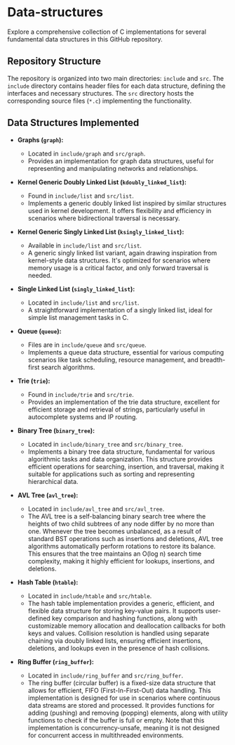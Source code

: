 # Data-structures

Explore a comprehensive collection of C implementations for several fundamental data structures in this GitHub repository.

## Repository Structure

The repository is organized into two main directories: `include` and `src`. The `include` directory contains header files for each data structure, defining the interfaces and necessary structures. The `src` directory hosts the corresponding source files (`*.c`) implementing the functionality.

## Data Structures Implemented

- **Graphs (`graph`):**
  - Located in `include/graph` and `src/graph`.
  - Provides an implementation for graph data structures, useful for representing and manipulating networks and relationships.

- **Kernel Generic Doubly Linked List (`kdoubly_linked_list`):**
  - Found in `include/list` and `src/list`.
  - Implements a generic doubly linked list inspired by similar structures used in kernel development. It offers flexibility and efficiency in scenarios where bidirectional traversal is necessary.

- **Kernel Generic Singly Linked List (`ksingly_linked_list`):**
  - Available in `include/list` and `src/list`.
  - A generic singly linked list variant, again drawing inspiration from kernel-style data structures. It's optimized for scenarios where memory usage is a critical factor, and only forward traversal is needed.

- **Single Linked List (`singly_linked_list`):**
  - Located in `include/list` and `src/list`.
  - A straightforward implementation of a singly linked list, ideal for simple list management tasks in C.

- **Queue (`queue`):**
  - Files are in `include/queue` and `src/queue`.
  - Implements a queue data structure, essential for various computing scenarios like task scheduling, resource management, and breadth-first search algorithms.

- **Trie (`trie`):**
  - Found in `include/trie` and `src/trie`.
  - Provides an implementation of the trie data structure, excellent for efficient storage and retrieval of strings, particularly useful in autocomplete systems and IP routing.

- **Binary Tree (`binary_tree`):**
  - Located in `include/binary_tree` and `src/binary_tree`.
  - Implements a binary tree data structure, fundamental for various algorithmic tasks and data organization. This structure provides efficient operations for searching, insertion, and traversal, making it suitable for applications such as sorting and representing hierarchical data.

- **AVL Tree (`avl_tree`):**
  - Located in `include/avl_tree` and `src/avl_tree`.
  - The AVL tree is a self-balancing binary search tree where the heights of two child subtrees of any node differ by no more than one. Whenever the tree becomes unbalanced, as a result of standard BST operations such as insertions and deletions, AVL tree algorithms automatically perform rotations to restore its balance. This ensures that the tree maintains an O(log n) search time complexity, making it highly efficient for lookups, insertions, and deletions.

- **Hash Table (`htable`):**
  - Located in `include/htable` and `src/htable`.
  - The hash table implementation provides a generic, efficient, and flexible data structure for storing key-value pairs. It supports user-defined key comparison and hashing functions, along with customizable memory allocation and deallocation callbacks for both keys and values. Collision resolution is handled using separate chaining via doubly linked lists, ensuring efficient insertions, deletions, and lookups even in the presence of hash collisions.

- **Ring Buffer (`ring_buffer`):**
  - Located in `include/ring_buffer` and `src/ring_buffer`.
  - The ring buffer (circular buffer) is a fixed-size data structure that allows for efficient, FIFO (First-In-First-Out) data handling. This implementation is designed for use in scenarios where continuous data streams are stored and processed. It provides functions for adding (pushing) and removing (popping) elements, along with utility functions to check if the buffer is full or empty. Note that this implementation is concurrency-unsafe, meaning it is not designed for concurrent access in multithreaded environments.
